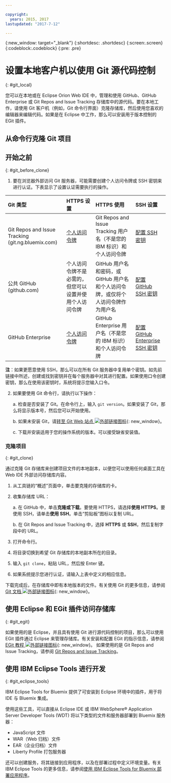 ```yaml
---

copyright:
  years: 2015, 2017
lastupdated: "2017-7-12"

---
```


{:new_window: target="_blank"}
{:shortdesc: .shortdesc}
{:screen:.screen}
{:codeblock:.codeblock}
{:pre: .pre}

# 设置本地客户机以使用 Git 源代码控制
{: #git_local}


您可以在本地或在 Eclipse Orion Web IDE 中，管理和使用 GitHub、GitHub Enterprise 或 Git Repos and Issue Tracking 存储库中的源代码。要在本地工作，请使用 Git 客户机（例如，Git 命令行界面）克隆存储库，然后使用您喜欢的编辑器来编辑代码。如果是在 Eclipse 中工作，那么可以安装用于版本控制的 EGit 插件。

## 从命令行克隆 Git 项目


## 开始之前
{: #git_before_clone}

1. 要在浏览器外部访问 Git 服务器，可能需要创建个人访问令牌或 SSH 密钥来进行认证。下表显示了设置认证需要执行的操作。

| Git 类型| HTTPS 设置| HTTPS 使用|  SSH 设置|
|:-----------|:-------------|:------------|:-------------|
| Git Repos and Issue Tracking (git.ng.bluemix.com)| [个人访问令牌](/docs/ContinuousDelivery/git_working.html#create_pat)| Git Repos and Issue Tracking 用户名（不是您的 IBM 标识）和个人访问令牌| [配置 SSH 密钥](/docs/ContinuousDelivery/git_working.html#create_ssh)|
| 公共 GitHub (github.com)| 个人访问令牌不是必需的，但您可以设置并使用个人访问令牌| GitHub 用户名和密码，或 GitHub 用户名和个人访问令牌，或仅将个人访问令牌作为用户名| [配置 GitHub SSH 密钥](https://help.github.com/articles/generating-a-new-ssh-key-and-adding-it-to-the-ssh-agent/)|
| GitHub Enterprise| [个人访问令牌](/docs/services/ghededicated/index.html#gheded_getting_started#ghe_auth)| GitHub Enterprise 用户名（不是您的 IBM 标识）和个人访问令牌| [配置 GitHub Enterprise SSH 密钥](/docs/services/ghededicated/index.html#gheded_getting_started#ghe_auth)|

**注**：如果更愿意使用 SSH，那么可以在所有 Git 服务器中复用单个密钥。如先前链接中所述，创建或找到密钥并在每个服务器中对其进行配置。如果使用口令创建密钥，那么在使用该密钥时，系统将提示您输入口令。

2. 如果要使用 Git 命令行，请执行以下操作：

    a. 检查是否安装了 Git。在命令行上，输入 `git version`。如果安装了 Git，那么将显示版本号，然后您可以开始使用。

    b. 如果未安装 Git，请[转至 Git Web 站点 ![外部链接图标](../../icons/launch-glyph.svg "外部链接图标")](http://git-scm.com/downloads){: new_window}。

    c. 下载并安装适用于您的操作系统的版本。可以接受缺省安装值。


### 克隆项目
{: #git_clone}

通过克隆 Git 存储库来创建项目文件的本地副本，以便您可以使用任何桌面工具在 Web IDE 外部访问存储库内容。

1. 从工具链的“概述”页面中，单击要克隆的存储库的卡。

2. 收集存储库 URL：

   a. 在 GitHub 中，单击**克隆或下载**。要使用 HTTPS，请选择**使用 HTTPS**。要使用 SSH，请单击**使用 SSH**。单击“剪贴板”图标以复制 URL。

   b. 在 Git Repos and Issue Tracking 中，选择 **HTTPS** 或 **SSH**，然后复制字段中的 URL。

3. 打开命令行。

4. 将目录切换到希望 Git 存储库的本地副本所在的目录。

5. 输入 `git clone`，粘贴 URL，然后按 Enter 键。

6. 如果系统提示您进行认证，请输入上表中定义的相应信息。


下载完成后，在存储库中即有本地版本的文件。有关使用 Git 的更多信息，请参阅 [Git 文档 ![外部链接图标](../../icons/launch-glyph.svg "外部链接图标")](http://git-scm.com/doc){: new_window}。


## 使用 Eclipse 和 EGit 插件访问存储库
{: #git_egit}

如果使用的是 Eclipse，并且具有使用 Git 进行源代码控制的项目，那么可以使用 EGit 插件通过 Eclipse 来管理存储库。有关安装和配置 EGit 的指示信息，请参阅 [EGit 教程 ![外部链接图标](../../icons/launch-glyph.svg "外部链接图标")](http://eclipsesource.com/blogs/tutorials/egit-tutorial/){: new_window}。
如果使用的是 Git Repos and Issue Tracking，请参阅 [Git Repos and Issue Tracking](git_working.html#git_local)。

## 使用 IBM Eclipse Tools 进行开发
{: #git_eclipse_tools}

IBM Eclipse Tools for Bluemix 提供了可安装到 Eclipse 环境中的插件，用于将 IDE 与 Bluemix 集成。

使用这些工具，可以直接从 Eclipse IDE 或 IBM WebSphere&reg; Application Server Developer Tools (WDT) 将以下类型的文件和服务器部署到 Bluemix 服务器：

* JavaScript 文件
* WAR（Web 归档）文件
* EAR（企业归档）文件
* Liberty Profile 打包服务器

还可以创建服务，将其链接到应用程序，以及在部署过程中定义环境变量。有关 IBM Eclipse Tools 的更多信息，请参阅[使用 IBM Eclipse Tools for Bluemix 部署应用程序](../../manageapps/eclipsetools/eclipsetools.html)。
